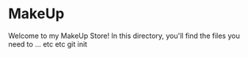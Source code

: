 # MakeUp

Welcome to my MakeUp Store! In this directory, you'll find the files you need to ... etc etc
git init